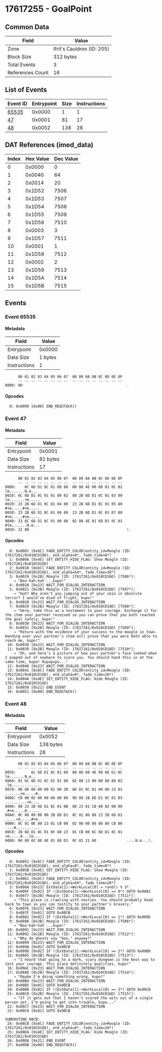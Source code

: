# 17617255 - GoalPoint

## Common Data

| Field            | Value                      |
|------------------|----------------------------|
| Zone             | Ifrit's Cauldron (ID: 205) |
| Block Size       | 312 bytes                  |
| Total Events     | 3                          |
| References Count | 16                         |

## List of Events

| Event ID              | Entrypoint   |   Size |   Instructions |
|-----------------------|--------------|--------|----------------|
| [65535](#event-65535) | 0x0000       |      1 |              1 |
| [47](#event-47)       | 0x0001       |     81 |             17 |
| [48](#event-48)       | 0x0052       |    138 |             28 |

## DAT References (imed_data)

|   Index | Hex Value   |   Dec Value |
|---------|-------------|-------------|
|       0 | 0x0000      |           0 |
|       1 | 0x0040      |          64 |
|       2 | 0x0014      |          20 |
|       3 | 0x1D52      |        7506 |
|       4 | 0x1D53      |        7507 |
|       5 | 0x1D54      |        7508 |
|       6 | 0x1D55      |        7509 |
|       7 | 0x1D56      |        7510 |
|       8 | 0x0003      |           3 |
|       9 | 0x1D57      |        7511 |
|      10 | 0x0001      |           1 |
|      11 | 0x1D58      |        7512 |
|      12 | 0x0002      |           2 |
|      13 | 0x1D59      |        7513 |
|      14 | 0x1D5A      |        7514 |
|      15 | 0x1D5B      |        7515 |

## Events

### Event 65535

#### Metadata

| Field        | Value   |
|--------------|---------|
| Entrypoint   | 0x0000  |
| Data Size    | 1 bytes |
| Instructions | 1       |

```
      00 01 02 03 04 05 06 07  08 09 0A 0B 0C 0D 0E 0F
      -- -- -- -- -- -- -- --  -- -- -- -- -- -- -- --
0000: 00                                                .               
```

#### Opcodes

```
  0: 0x0000 [0x00] END_REQSTACK()
```

### Event 47

#### Metadata

| Field        | Value    |
|--------------|----------|
| Entrypoint   | 0x0001   |
| Data Size    | 81 bytes |
| Instructions | 17       |

```
      00 01 02 03 04 05 06 07  08 09 0A 0B 0C 0D 0E 0F
      -- -- -- -- -- -- -- --  -- -- -- -- -- -- -- --
0000:    6C 6D D1 0C 01 00 80  00 80 4E 00 6D D1 0C 01   lm.......N.m...
0010: 6C 6D D1 0C 01 01 80 02  80 2B 6D D1 0C 01 03 80  lm.......+m.....
0020: 23 2B 6D D1 0C 01 04 80  23 2B 6D D1 0C 01 05 80  #+m.....#+m.....
0030: 23 2B 6D D1 0C 01 06 80  23 2B 6D D1 0C 01 07 80  #+m.....#+m.....
0040: 23 6C 6D D1 0C 01 00 80  02 80 4E 01 6D D1 0C 01  #lm.......N.m...
0050: 21 00                                             !.              
```

#### Opcodes

```
  0: 0x0001 [0x6C] FADE_ENTITY_COLOR(entity_id=Moogle (ID: 17617261/0x010CD16D), end_alpha=0*, fade_time=0*)
  1: 0x000A [0x4E] SET_ENTITY_HIDE_FLAG: Show Moogle (ID: 17617261/0x010CD16D)
  2: 0x0010 [0x6C] FADE_ENTITY_COLOR(entity_id=Moogle (ID: 17617261/0x010CD16D), end_alpha=64*, fade_time=20*)
  3: 0x0019 [0x2B] Moogle (ID: 17617261/0x010CD16D) [7506*]:
    → "Boo-hah-hah`...kupo!"
  4: 0x0020 [0x23] WAIT_FOR_DIALOG_INTERACTION
  5: 0x0021 [0x2B] Moogle (ID: 17617261/0x010CD16D) [7507*]:
    → "Huh? Why aren't you jumping out of your skin in absolute terror? I would've died of fright, kupo!"
  6: 0x0028 [0x23] WAIT_FOR_DIALOG_INTERACTION
  7: 0x0029 [0x2B] Moogle (ID: 17617261/0x010CD16D) [7508*]:
    → "Here, take this as a testament to your courage. Exchange it for the item your partner received so you can prove that you both reached the goal safely, kupo!"
  8: 0x0030 [0x23] WAIT_FOR_DIALOG_INTERACTION
  9: 0x0031 [0x2B] Moogle (ID: 17617261/0x010CD16D) [7509*]:
    → "Return with the evidence of your success to the moogle in town. Handing over your partner's item will prove that you were both able to reach me, kupo!"
 10: 0x0038 [0x23] WAIT_FOR_DIALOG_INTERACTION
 11: 0x0039 [0x2B] Moogle (ID: 17617261/0x010CD16D) [7510*]:
    → "Oh, and here's a picture of how your partner's face looked when I popped out of nowhere to scare you. You should hand this in at the same time, kupo! Kupupupu..."
 12: 0x0040 [0x23] WAIT_FOR_DIALOG_INTERACTION
 13: 0x0041 [0x6C] FADE_ENTITY_COLOR(entity_id=Moogle (ID: 17617261/0x010CD16D), end_alpha=0*, fade_time=20*)
 14: 0x004A [0x4E] SET_ENTITY_HIDE_FLAG: Hide Moogle (ID: 17617261/0x010CD16D)
 15: 0x0050 [0x21] END_EVENT
 16: 0x0051 [0x00] END_REQSTACK()
```

### Event 48

#### Metadata

| Field        | Value     |
|--------------|-----------|
| Entrypoint   | 0x0052    |
| Data Size    | 138 bytes |
| Instructions | 28        |

```
      00 01 02 03 04 05 06 07  08 09 0A 0B 0C 0D 0E 0F
      -- -- -- -- -- -- -- --  -- -- -- -- -- -- -- --
0050:       6C 6D D1 0C 01 00  80 00 80 4E 00 6D D1 0C    lm.......N.m..
0060: 01 6C 6D D1 0C 01 01 80  02 80 13 00 00 08 80 02  .lm.............
0070: 00 00 00 80 80 82 00 2B  6D D1 0C 01 09 80 23 01  .......+m.....#.
0080: CB 00 02 00 00 0A 80 80  9D 00 2B 6D D1 0C 01 03  ..........+m....
0090: 80 23 2B 6D D1 0C 01 0B  80 23 01 CB 00 02 00 00  .#+m.....#......
00A0: 0C 80 80 B8 00 2B 6D D1  0C 01 0D 80 23 2B 6D D1  .....+m.....#+m.
00B0: 0C 01 0E 80 23 01 CB 00  02 00 00 08 80 80 CB 00  ....#...........
00C0: 2B 6D D1 0C 01 0F 80 23  01 CB 00 6C 6D D1 0C 01  +m.....#...lm...
00D0: 00 80 02 80 4E 01 6D D1  0C 01 21 00              ....N.m...!.    
```

#### Opcodes

```
  0: 0x0052 [0x6C] FADE_ENTITY_COLOR(entity_id=Moogle (ID: 17617261/0x010CD16D), end_alpha=0*, fade_time=0*)
  1: 0x005B [0x4E] SET_ENTITY_HIDE_FLAG: Show Moogle (ID: 17617261/0x010CD16D)
  2: 0x0061 [0x6C] FADE_ENTITY_COLOR(entity_id=Moogle (ID: 17617261/0x010CD16D), end_alpha=64*, fade_time=20*)
  3: 0x006A [0x13] ExtData[1]->WorkLocal[0] = rand() % 3*
  4: 0x006F [0x02] IF !(ExtData[1]->WorkLocal[0] == 0*) GOTO 0x0082
  5: 0x0077 [0x2B] Moogle (ID: 17617261/0x010CD16D) [7511*]:
    → "This place is crawling with nasties. You should probably head back to town so you can testify to your partner's bravery."
  6: 0x007E [0x23] WAIT_FOR_DIALOG_INTERACTION
  7: 0x007F [0x01] GOTO 0x00CB
  8: 0x0082 [0x02] IF !(ExtData[1]->WorkLocal[0] == 1*) GOTO 0x009D
  9: 0x008A [0x2B] Moogle (ID: 17617261/0x010CD16D) [7506*]:
    → "Boo-hah-hah`...kupo!"
 10: 0x0091 [0x23] WAIT_FOR_DIALOG_INTERACTION
 11: 0x0092 [0x2B] Moogle (ID: 17617261/0x010CD16D) [7512*]:
    → "Why do ghosts say "boo," anyway?"
 12: 0x0099 [0x23] WAIT_FOR_DIALOG_INTERACTION
 13: 0x009A [0x01] GOTO 0x00CB
 14: 0x009D [0x02] IF !(ExtData[1]->WorkLocal[0] == 2*) GOTO 0x00B8
 15: 0x00A5 [0x2B] Moogle (ID: 17617261/0x010CD16D) [7513*]:
    → "I heard that going to a dark, scary dungeon is the best way to test your courage. This place definitely qualifies, kupo!"
 16: 0x00AC [0x23] WAIT_FOR_DIALOG_INTERACTION
 17: 0x00AD [0x2B] Moogle (ID: 17617261/0x010CD16D) [7514*]:
    → "Maybe I'm doing something wrong, kupo?"
 18: 0x00B4 [0x23] WAIT_FOR_DIALOG_INTERACTION
 19: 0x00B5 [0x01] GOTO 0x00CB
 20: 0x00B8 [0x02] IF !(ExtData[1]->WorkLocal[0] == 3*) GOTO 0x00CB
 21: 0x00C0 [0x2B] Moogle (ID: 17617261/0x010CD16D) [7515*]:
    → "If it gets out that I haven't scared the wits out of a single person yet, I'm going to get into trouble, kupo..."
 22: 0x00C7 [0x23] WAIT_FOR_DIALOG_INTERACTION
 23: 0x00C8 [0x01] GOTO 0x00CB

SUBROUTINE_00CB:
 24: 0x00CB [0x6C] FADE_ENTITY_COLOR(entity_id=Moogle (ID: 17617261/0x010CD16D), end_alpha=0*, fade_time=20*)
 25: 0x00D4 [0x4E] SET_ENTITY_HIDE_FLAG: Hide Moogle (ID: 17617261/0x010CD16D)
 26: 0x00DA [0x21] END_EVENT
 27: 0x00DB [0x00] END_REQSTACK()
```
